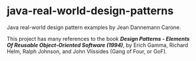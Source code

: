 # java-real-world-design-patterns

Java real-world design pattern examples by Jean Dannemann Carone.

This project has many references to the book **_Design Patterns - Elements Of Reusable Object-Oriented Software (1994)_**, by Erich Gamma, Richard Helm, Ralph Johnson, and John Vlissides (Gang of Four, or GoF).
